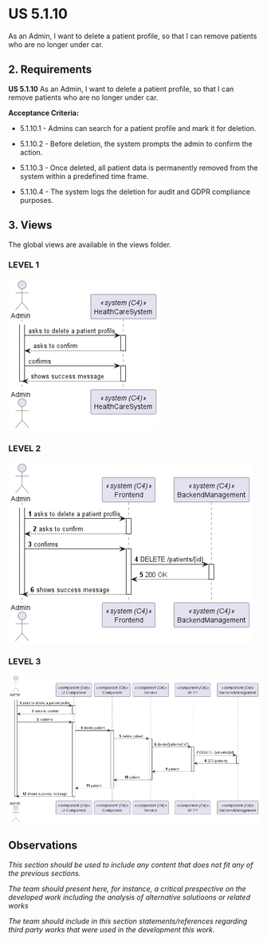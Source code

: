 # US 5.1.10

As an Admin, I want to delete a patient profile, so that I can remove patients who
are no longer under car.


## 2. Requirements

**US 5.1.10** As an Admin, I want to delete a patient profile, so that I can remove patients who
are no longer under car.

**Acceptance Criteria:**

- 5.1.10.1 - Admins can search for a patient profile and mark it for deletion.

- 5.1.10.2 - Before deletion, the system prompts the admin to confirm the action.

- 5.1.10.3 - Once deleted, all patient data is permanently removed from the system within a predefined time frame.

- 5.1.10.4 - The system logs the deletion for audit and GDPR compliance purposes.

## 3. Views

The global views are available in the views folder. 

### LEVEL 1

![level1_view](views/level1/PatientProfileDelete(level1).png)

### LEVEL 2

![level2_view](views/level2/PatientProfileDelete(level2).png)

### LEVEL 3

![level3](views/level3/PatientProfileDelete(level3).png)


## Observations

*This section should be used to include any content that does not fit any of the previous sections.*

*The team should present here, for instance, a critical prespective on the developed work including the analysis of alternative solutioons or related works*

*The team should include in this section statements/references regarding third party works that were used in the development this work.*